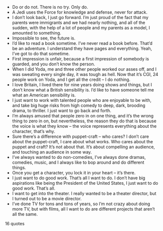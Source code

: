  - Do or do not. There is no try. Only do.
 - A Jedi uses the Force for knowledge and defense, never for attack.
 - I don’t look back, I just go forward. I’m just proud of the fact that my parents were immigrants and we had nearly nothing, and all of the sudden, with the help of a lot of people and my parents as a model, I amounted to something.
 - Impossible to see, the future is.
 - I’d like to read a book sometime. I’ve never read a book before. That’d be an adventure. I understand they have pages and everything. Yeah, I’ve got to do that sometime.
 - First impression is unfair, because a first impression of somebody is guarded, and you don’t know the person.
 - When I did Yoda, me and three other people worked our asses off, and I was sweating every single day, it was tough as hell. Now that it’s CGI, 24 people work on Yoda, and I get all the credit – I do nothing.
 - I love Britain, I lived there for nine years doing shows and things, but I don’t know what a British sensibility is. I’d like to have someone tell me what an American sensibility is.
 - I just want to work with talented people who are enjoyable to be with, and take big huge risks from high comedy to deep, dark, brooding drama, to thriller. I just want to go back and forth.
 - I’m always amused that people zero in on one thing, and it’s the wrong thing to zero in on, but nevertheless, the reason they do that is because the voice is what they know – the voice represents everything about the character, that’s why.
 - Sure there’s a difference with puppet-craft – who cares? I don’t care about the puppet-craft, I care about what works. Who cares about the puppet and craft? It’s not about that. It’s about compelling an audience, and touching an audience in some way.
 - I’ve always wanted to do non-comedies, I’ve always done dramas, comedies, music, and I always like to bop around and do different things.
 - Once you get a character, you lock it in your heart – it’s there.
 - I just want to do good work. That’s all I want to do. I don’t have big aspirations like being the President of the United States, I just want to do good work. That’s all.
 - I want to get into the theater. I really wanted to be a theater director, but I turned out to be a movie director.
 - I’ve done TV for tons and tons of years, so I’m not crazy about doing more TV, but with films, all I want to do are different projects that aren’t all the same.

16 quotes
